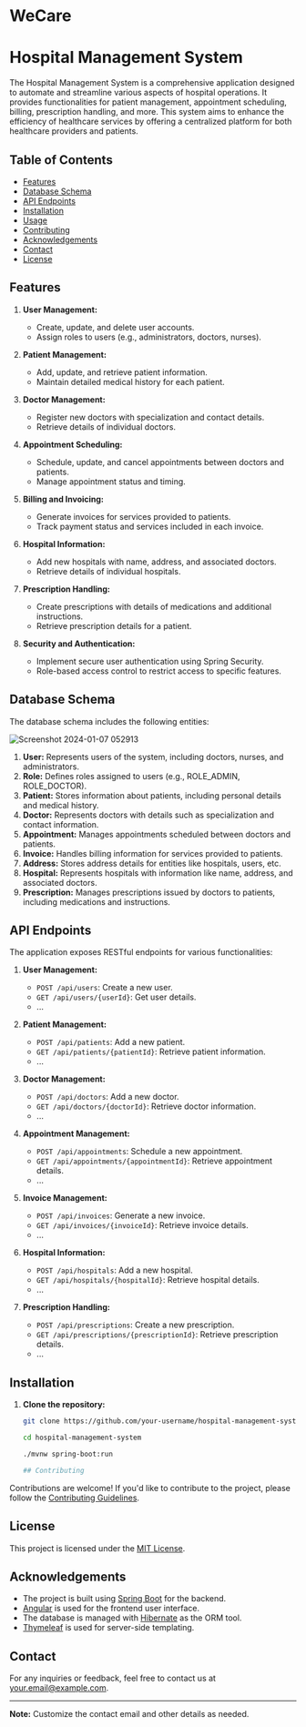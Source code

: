 # WeCare

# Hospital Management System

The Hospital Management System is a comprehensive application designed to automate and streamline various aspects of hospital operations. It provides functionalities for patient management, appointment scheduling, billing, prescription handling, and more. This system aims to enhance the efficiency of healthcare services by offering a centralized platform for both healthcare providers and patients.

## Table of Contents

- [Features](#features)
- [Database Schema](#database-schema)
- [API Endpoints](#api-endpoints)
- [Installation](#installation)
- [Usage](#usage)
- [Contributing](#contributing)
- [Acknowledgements](#Acknowledgements)
- [Contact](#Contact)
- [License](#license)

## Features

1. **User Management:**
   - Create, update, and delete user accounts.
   - Assign roles to users (e.g., administrators, doctors, nurses).

2. **Patient Management:**
   - Add, update, and retrieve patient information.
   - Maintain detailed medical history for each patient.

3. **Doctor Management:**
   - Register new doctors with specialization and contact details.
   - Retrieve details of individual doctors.

4. **Appointment Scheduling:**
   - Schedule, update, and cancel appointments between doctors and patients.
   - Manage appointment status and timing.

5. **Billing and Invoicing:**
   - Generate invoices for services provided to patients.
   - Track payment status and services included in each invoice.

6. **Hospital Information:**
   - Add new hospitals with name, address, and associated doctors.
   - Retrieve details of individual hospitals.

7. **Prescription Handling:**
   - Create prescriptions with details of medications and additional instructions.
   - Retrieve prescription details for a patient.

8. **Security and Authentication:**
   - Implement secure user authentication using Spring Security.
   - Role-based access control to restrict access to specific features.

## Database Schema

The database schema includes the following entities:

![Screenshot 2024-01-07 052913](https://github.com/Guyvinay/WeCare/assets/119345842/cbd2b4dc-fd6a-457e-a09f-bc453483219b)


1. **User:** Represents users of the system, including doctors, nurses, and administrators.
2. **Role:** Defines roles assigned to users (e.g., ROLE_ADMIN, ROLE_DOCTOR).
3. **Patient:** Stores information about patients, including personal details and medical history.
4. **Doctor:** Represents doctors with details such as specialization and contact information.
5. **Appointment:** Manages appointments scheduled between doctors and patients.
6. **Invoice:** Handles billing information for services provided to patients.
7. **Address:** Stores address details for entities like hospitals, users, etc.
8. **Hospital:** Represents hospitals with information like name, address, and associated doctors.
9. **Prescription:** Manages prescriptions issued by doctors to patients, including medications and instructions.

## API Endpoints

The application exposes RESTful endpoints for various functionalities:

1. **User Management:**
   - `POST /api/users`: Create a new user.
   - `GET /api/users/{userId}`: Get user details.
   - ...

2. **Patient Management:**
   - `POST /api/patients`: Add a new patient.
   - `GET /api/patients/{patientId}`: Retrieve patient information.
   - ...

3. **Doctor Management:**
   - `POST /api/doctors`: Add a new doctor.
   - `GET /api/doctors/{doctorId}`: Retrieve doctor information.
   - ...

4. **Appointment Management:**
   - `POST /api/appointments`: Schedule a new appointment.
   - `GET /api/appointments/{appointmentId}`: Retrieve appointment details.
   - ...

5. **Invoice Management:**
   - `POST /api/invoices`: Generate a new invoice.
   - `GET /api/invoices/{invoiceId}`: Retrieve invoice details.
   - ...

6. **Hospital Information:**
   - `POST /api/hospitals`: Add a new hospital.
   - `GET /api/hospitals/{hospitalId}`: Retrieve hospital details.
   - ...

7. **Prescription Handling:**
   - `POST /api/prescriptions`: Create a new prescription.
   - `GET /api/prescriptions/{prescriptionId}`: Retrieve prescription details.
   - ...

## Installation

1. **Clone the repository:**

   ```bash
   git clone https://github.com/your-username/hospital-management-system.git

   cd hospital-management-system

   ./mvnw spring-boot:run

   ## Contributing

Contributions are welcome! If you'd like to contribute to the project, please follow the [Contributing Guidelines](CONTRIBUTING.md).

## License

This project is licensed under the [MIT License](LICENSE).

## Acknowledgements

- The project is built using [Spring Boot](https://spring.io/projects/spring-boot) for the backend.
- [Angular](https://angular.io/) is used for the frontend user interface.
- The database is managed with [Hibernate](https://hibernate.org/) as the ORM tool.
- [Thymeleaf](https://www.thymeleaf.org/) is used for server-side templating.

## Contact

For any inquiries or feedback, feel free to contact us at [your.email@example.com](mailto:your.email@example.com).

---

**Note:** Customize the contact email and other details as needed.


